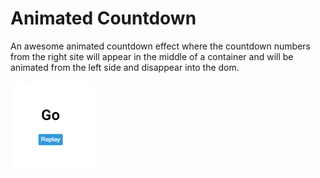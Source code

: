 # Animated Countdown
An awesome animated countdown effect where the countdown numbers from the right site will appear in the middle of a container and will be animated from the left side and disappear into the dom.

<img src="/animated-countdown.gif" alt="animated countdown">